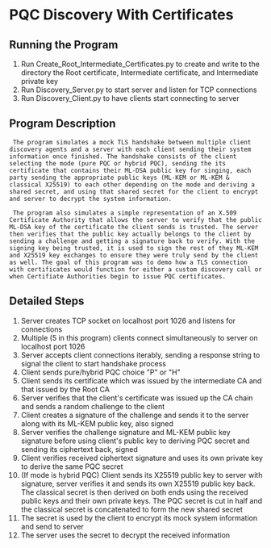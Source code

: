 # PQC Discovery With Certificates

## Running the Program

  1. Run Create_Root_Intermediate_Certificates.py to create and write to the directory the Root certificate, Intermediate certificate, and Intermediate private key
  2. Run Discovery_Server.py to start server and listen for TCP connections
  3. Run Discovery_Client.py to have clients start connecting to server

## Program Description

     The program simulates a mock TLS handshake between multiple client discovery agents and a server with each client sending their system information once finished. The handshake consists of the client selecting the mode (pure PQC or hybrid PQC), sending the its certificate that contains their ML-DSA public key for singing, each party sending the appropriate public keys (ML-KEM or ML-KEM & classical X25519) to each other depending on the mode and deriving a shared secret, and using that shared secret for the client to encrypt and server to decrypt the system information. 
     
     The program also simulates a simple representation of an X.509 Certificate Authority that allows the server to verify that the public ML-DSA key of the certificate the client sends is trusted. The server then verifies that the public key actually belongs to the client by sending a challenge and getting a signature back to verify. With the signing key being trusted, it is used to sign the rest of they ML-KEM and X25519 key exchanges to ensure they were truly send by the client as well. The goal of this program was to demo how a TLS connection with certificates would function for either a custom discovery call or when Certifiate Authorities begin to issue PQC certificates.

## Detailed Steps

  1. Server creates TCP socket on localhost port 1026 and listens for connections
  2. Multiple (5 in this program) clients connect simultaneously to server on localhost port 1026
  3. Server accepts client connections iterably, sending a response string to signal the client to start handshake process
  4. Client sends pure/hybrid PQC choice "P" or "H"
  5. Client sends its certificate which was issued by the intermediate CA and that issued by the Root CA
  6. Server verifies that the client's certificate was issued up the CA chain and sends a random challenge to the client
  7. Client creates a signature of the challenge and sends it to the server along with its ML-KEM public key, also signed
  8. Server verifies the challenge signature and ML-KEM public key signature before using client's public key to deriving PQC secret and sending its ciphertext back, signed
  9. Client verifies received ciphertext signature and uses its own private key to derive the same PQC secret
  10. (If mode is hybrid PQC) Client sends its X25519 public key to server with signature, server verifies it and sends its own X25519 public key back. The classical secret is then derived on both ends using the received public keys and their own private keys. The PQC secret is cut in half and the classical secret is concatenated to form the new shared secret
  11. The secret is used by the client to encrypt its mock system information and send to server
  12. The server uses the secret to decrypt the received information

